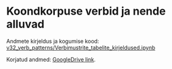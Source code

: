 # Koondkorpuse verbid ja nende alluvad


Andmete kirjeldus ja kogumise kood: [v32_verb_patterns/Verbimustrite_tabelite_kirjeldused.ipynb](./v32_verb_patterns/Verbimustrite_tabelite_kirjeldused.ipynb)

Korjatud andmed: [GoogleDrive link](https://drive.google.com/drive/folders/1REVldacvEhFj8nzBOk0KKW3fykeUiEzA).

